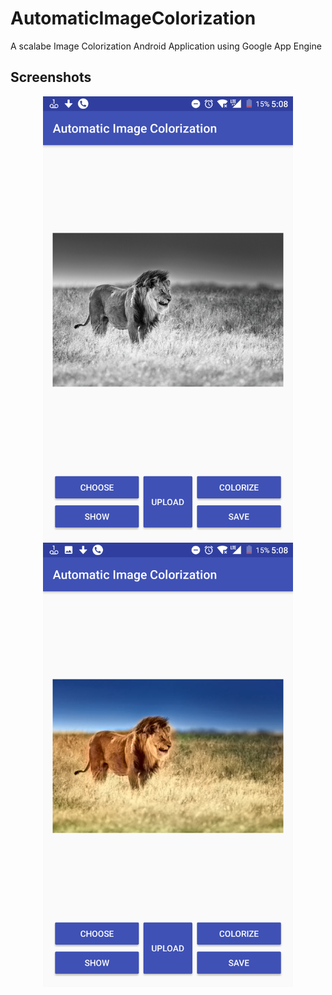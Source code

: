 # AutomaticImageColorization
A scalabe Image Colorization Android Application using Google App Engine

## Screenshots
<p align="center">
  <img src="/screenshots/Screenshot_20170505-170811.png" width="400"/>
  <img src="/screenshots/Screenshot_20170505-170857.png" width="400"/>
</p>
